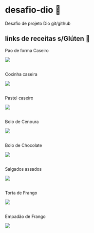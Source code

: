 # desafio-dio 🌸
Desafio de projeto Dio git/github
## links de receitas s/Glúten 🍰

Pao de forma Caseiro 
<div> 
  <a href="https://www.youtube.com/watch?v=YWYC6mYbafw" target="_blank"><img src="https://img.shields.io/badge/YouTube-FF0000?style=for-the-badge&logo=youtube&logoColor=white" target="_blank"></a> 
 </div>
 
 <br>
 
 Coxinha caseira
 <div>  
    <a href="https://www.youtube.com/watch?v=9Pe79SFcCgw" target="_blank"><img src="https://img.shields.io/badge/YouTube-FF0000?style=for-the-badge&logo=youtube&logoColor=white" target="_blank"></a> 
</div>

<br>

Pastel caseiro
<div>
  <a href="https://www.youtube.com/watch?v=QGS4oupvlF0" target="_blank"><img src="https://img.shields.io/badge/YouTube-FF0000?style=for-the-badge&logo=youtube&logoColor=white" target="_blank"></a> 
</div>

<br>

Bolo de Cenoura
<div>
    <a href="https://www.youtube.com/watch?v=IjIP2bjh5Mw" target="_blank"><img src="https://img.shields.io/badge/YouTube-FF0000?style=for-the-badge&logo=youtube&logoColor=white" target="_blank"></a> 
</div>

<br>

Bolo de Chocolate
<div>  <a href="https://www.youtube.com/watch?v=zRoCiiWM8ik&t=163s" target="_blank"><img src="https://img.shields.io/badge/YouTube-FF0000?style=for-the-badge&logo=youtube&logoColor=white" target="_blank"></a> </div>

<br>

Salgados assados

<div>  <a href="https://www.youtube.com/watch?v=pK-tDdIAuZw" target="_blank"><img src="https://img.shields.io/badge/YouTube-FF0000?style=for-the-badge&logo=youtube&logoColor=white" target="_blank"></a> </div>

<br>

Torta de Frango

<div>  <a href="https://www.youtube.com/watch?v=XEuE-oxy-6Y" target="_blank"><img src="https://img.shields.io/badge/YouTube-FF0000?style=for-the-badge&logo=youtube&logoColor=white" target="_blank"></a> </div>

<br>

Empadão de Frango

<div>  <a href="https://www.youtube.com/watch?v=vuuZtAQV9LM" target="_blank"><img src="https://img.shields.io/badge/YouTube-FF0000?style=for-the-badge&logo=youtube&logoColor=white" target="_blank"></a> </div>
